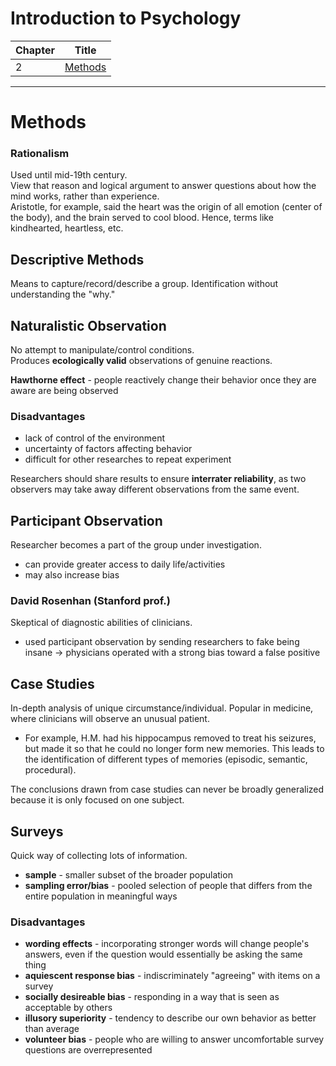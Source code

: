 # Introduction to Psychology

Chapter | Title
--- | ---
2 | [Methods](#methods)

---
# Methods
### Rationalism
Used until mid-19th century.  
View that reason and logical argument to answer questions about how the mind works, rather than experience.  
Aristotle, for example, said the heart was the origin of all emotion (center of the body), and the brain served to cool blood. Hence, terms like kindhearted, heartless, etc.

## Descriptive Methods
Means to capture/record/describe a group. Identification without understanding the "why."

## Naturalistic Observation
No attempt to manipulate/control conditions.  
Produces **ecologically valid** observations of genuine reactions. 

**Hawthorne effect** - people reactively change their behavior once they are aware are being observed

### Disadvantages
- lack of control of the environment
- uncertainty of factors affecting behavior
- difficult for other researches to repeat experiment

Researchers should share results to ensure **interrater reliability**, as two observers may take away different observations from the same event.

## Participant Observation
Researcher becomes a part of the group under investigation.
- can provide greater access to daily life/activities
- may also increase bias

### David Rosenhan (Stanford prof.)
Skeptical of diagnostic abilities of clinicians.  
- used participant observation by sending researchers to fake being insane -> physicians operated with a strong bias toward a false positive

## Case Studies
In-depth analysis of unique circumstance/individual. Popular in medicine, where clinicians will observe an unusual patient.
- For example, H.M. had his hippocampus removed to treat his seizures, but made it so that he could no longer form new memories. This leads to the identification of different types of memories (episodic, semantic, procedural).

The conclusions drawn from case studies can never be broadly generalized because it is only focused on one subject. 

## Surveys
Quick way of collecting lots of information.
- **sample** - smaller subset of the broader population
- **sampling error/bias** - pooled selection of people that differs from the entire population in meaningful ways

### Disadvantages
- **wording effects** - incorporating stronger words will change people's answers, even if the question would essentially be asking the same thing
- **aquiescent response bias** - indiscriminately "agreeing" with items on a survey
- **socially desireable bias** - responding in a way that is seen as acceptable by others 
- **illusory superiority** - tendency to describe our own behavior as better than average
- **volunteer bias** - people who are willing to answer uncomfortable survey questions are overrepresented
